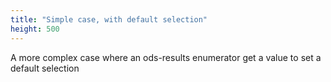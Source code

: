 ```yaml
---
title: "Simple case, with default selection"
height: 500
---
```


A more complex case where an ods-results enumerator get a value to set a default selection
